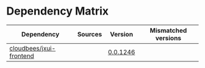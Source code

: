 # Dependency Matrix

Dependency | Sources | Version | Mismatched versions
---------- | ------- | ------- | -------------------
[cloudbees/jxui-frontend](https://github.com/cloudbees/jxui-frontend) |  | [0.0.1246](https://github.com/cloudbees/jxui-frontend/releases/tag/v0.0.1246) | 
